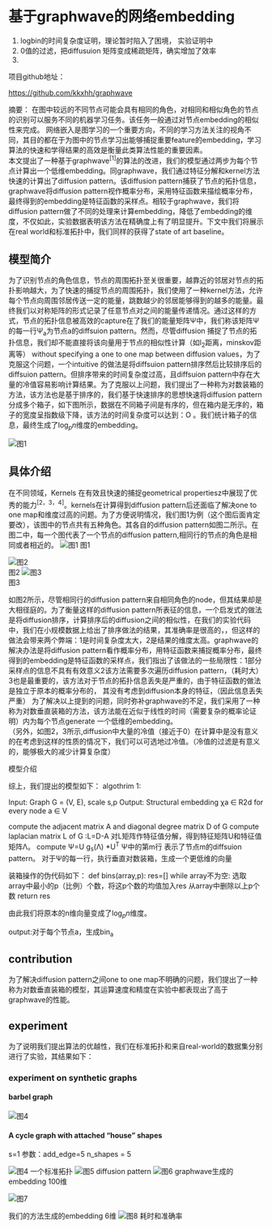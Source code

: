 # 基于graphwave的网络embedding

1.  logbin的时间复杂度证明，理论暂时陷入了困境， 实验证明中
2.  0值的过滤，把diffusuion 矩阵变成稀疏矩阵，确实增加了效率
3.



项目github地址：

https://github.com/kkxhh/graphwave

摘要：
在图中较远的不同节点可能会具有相同的角色，对相同和相似角色的节点的识别可以服务不同的机器学习任务。该任务一般通过对节点embedding的相似性来完成。
网络嵌入是图学习的一个重要方向，不同的学习方法关注的视角不同，其目的都在于为图中的节点学习出能够捕捉重要feature的embedding，学习算法的快速和学得结果的高效是衡量此类算法性能的重要因素。  
本文提出了一种基于graphwave<sup>[1]</sup>的算法的改进，我们的模型通过两步为每个节点计算出一个低维embedding。同graphwave，我们通过特征分解和kernel方法快速的计算出了diffusion pattern。该diffusion pattern捕获了节点的拓扑信息，graphwave将diffusion pattern视作概率分布，采用特征函数来描绘概率分布，最终得到的embedding是特征函数的采样点。相较于graphwave，我们将diffusion pattern做了不同的处理来计算embedding，降低了embedding的维度，不仅如此，实验数据表明该方法在精确度上有了明显提升。下文中我们将展示在real world和标准拓扑中，我们同样的获得了state of art baseline。
## 模型简介

为了识别节点的角色信息，节点的周围拓扑至关很重要，越靠近的邻居对节点的拓扑影响越大，为了快速的捕捉节点的周围拓扑，我们使用了一种kernel方法，允许每个节点向周围邻居传送一定的能量，跳数越少的邻居能够得到的越多的能量。最终我们以对称矩阵的形式记录了任意节点对之间的能量传递情况。通过这样的方式，节点的拓扑信息被高效的capture在了我们的能量矩阵Ψ中，我们称该矩阵Ψ的每一行Ψ<sub>a</sub>为节点a的diffsuion pattern。然而，尽管diffusion 捕捉了节点的拓扑信息，我们却不能直接将该向量用于节点的相似性计算（如l<sub>2</sub>距离，minskov距离等） without specifying a one to one map between diffusion values，为了克服这个问题，一个intuitive 的做法是将diffsuion pattern排序然后比较排序后的diffsuion pattern。但排序带来的时间复杂度过高，且diffsuion pattern中存在大量的冷值容易影响计算结果。为了克服以上问题，我们提出了一种称为对数装箱的方法，该方法也是基于排序的，我们基于快速排序的思想快速将diffusion pattern分成多个箱子，如下图所示，数据在不同箱子间是有序的，但在箱内是无序的，箱子的宽度呈指数级下降，该方法的时间复杂度可以达到：O   。我们统计箱子的信息，最终生成了$\log_p n$维度的embedding。

![](./bins示意图.jpg '图1')





## 具体介绍


在不同领域，Kernels 在有效且快速的捕捉geometrical propertiesz中展现了优秀的能力<sup>[2，3，4]</sup>。kernels在计算得到diffusion pattern后还面临了解决one to one map和维度过高的问题。为了方便说明情况，我们图1为例（这个图后面肯定要改），该图中的节点共有五种角色。其各自的diffusion pattern如图二所示。在图二中，每一个图代表了一个节点的diffusion pattern,相同行的节点的角色是相同或者相近的。
![](./1.jpg '图1')
图1

![](./2.jpg '图2')   
图2
 ![](./3.jpg '图3')  
图3

如图2所示，尽管相同行的diffusion pattern来自相同角色的node，但其结果却是大相径庭的。为了衡量这样的diffusion pattern所表征的信息，一个启发式的做法是将diffusion排序，计算排序后的diffusion之间的相似性，在我们的实验代码中，我们在小规模数据上给出了排序做法的结果，其准确率是很高的，，但这样的做法会带来两个弊端：1是时间复杂度太大，2是结果的维度太高。graphwave的解决办法是将diffusion pattern看作概率分布，用特征函数来捕捉概率分布，最终得到的embedding是特征函数的采样点，我们指出了该做法的一些局限性：1部分采样点的信息不具有有效意义2该方法需要多次遍历diffusion pattern，（耗时大）3也是最重要的，该方法对于节点的拓扑信息丢失是严重的，由于特征函数的做法是独立于原本的概率分布的， 其没有考虑到diffusion本身的特征，（因此信息丢失严重）
为了解决以上提到的问题，同时弥补graphwave的不足，我们采用了一种称为对数垂直装箱的方法，该方法能在近似于线性的时间（需要复杂的概率论证明）内为每个节点generate 一个低维的embedding。   
（另外，如图2，3所示,diffusion中大量的冷值（接近于0）在计算中是没有意义的在考虑到这样的性质的情况下，我们可以可选地过冷值。（冷值的过滤是有意义的，能够极大的减少计算复杂度）

模型介绍

综上，我们提出的模型如下：
algothrim 1:

Input: Graph G = (V, E), scale s,p
Output: Structural embedding χa ∈ R2d for every node a ∈ V

compute the adjacent matrix A and diagonal degree matrix D of G
compute laplacian matrix L of G :L=D-A
对L矩阵作特征值分解，得到特征矩阵U和特征值矩阵Λ。
compute Ψ=U g<sub>s</sub>(Λ) *U<sup>T</sup>
Ψ中的第m行 表示了节点m的diffsuion pattern。
对于Ψ的每一行，执行垂直对数装箱，生成一个更低维的向量

装箱操作的伪代码如下：
def bins(array,p):
    res=[]
    while array不为空:
        选取array中最小的p（比例）个数，将这p个数的均值加入res
        从array中删除以上p个数
    return res


由此我们将原本的n维向量变成了$\log_p n$维度。

output:对于每个节点a，生成bin<sub>a</sub>


##  contribution

为了解决diffusion pattern之间one to one map不明确的问题，我们提出了一种称为对数垂直装箱的模型，其运算速度和精度在实验中都表现出了高于graphwave的性能。


## experiment



为了说明我们提出算法的优越性，我们在标准拓扑和来自real-world的数据集分别进行了实验，其结果如下：
### experiment on synthetic graphs

#### barbel graph
 ![](./barbelresult.png '图4')










#### A cycle graph with attached “house” shapes
s=1
参数：add_edge=5
n_shapes = 5 

 ![](./4.jpg '图4')
 一个标准拓扑
 ![](./5.jpg '图5')
 diffusion pattern 
 ![](./6.jpg '图6')
 graphwave生成的embedding  100维

 ![](./7.jpg '图7')

 我们的方法生成的embedding  6维
 ![](./8.jpg '图8')
 耗时和准确率